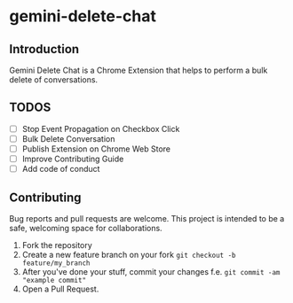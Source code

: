 # gemini-delete-chat

## Introduction

Gemini Delete Chat is a Chrome Extension that helps to perform a bulk delete of conversations.

## TODOS

- [ ] Stop Event Propagation on Checkbox Click
- [ ] Bulk Delete Conversation
- [ ] Publish Extension on Chrome Web Store
- [ ] Improve Contributing Guide
- [ ] Add code of conduct

## Contributing

Bug reports and pull requests are welcome. This project is intended to be a safe, welcoming space for collaborations.

1. Fork the repository
2. Create a new feature branch on your fork `git checkout -b feature/my_branch`
3. After you've done your stuff, commit your changes f.e.
`git commit -am "example commit"`
4. Open a Pull Request.